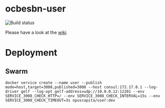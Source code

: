 # ocbesbn-user
![Build status](https://circleci.com/gh/OpusCapita/user.svg?style=shield&circle-token=991b64f8600ad273b673dc94799ec0ccca772d1c)

Please have a look at the [wiki](../../wiki).

# Deployment
## Swarm
```
docker service create --name user --publish mode=host,target=3008,published=3008 --host consul:172.17.0.1 --log-driver gelf --log-opt gelf-address=udp://10.0.0.12:12201 --env SERVICE_3008_CHECK_HTTP=/ --env SERVICE_3008_CHECK_INTERVAL=15s --env SERVICE_3008_CHECK_TIMEOUT=3s opuscapita/user:dev
```
